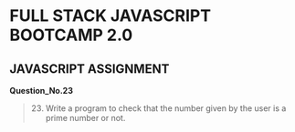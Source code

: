 # FULL STACK JAVASCRIPT BOOTCAMP 2.0

## JAVASCRIPT ASSIGNMENT

**Question_No.23**

>23. Write a program to check that the number given by the user is a prime number or not.
